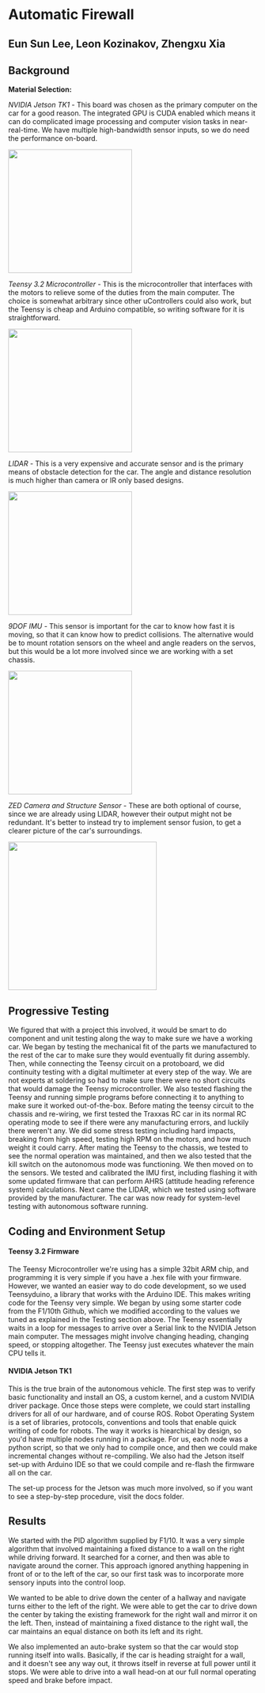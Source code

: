 # Automatic Firewall
## Eun Sun Lee, Leon Kozinakov, Zhengxu Xia

## Background

**Material Selection:**

*NVIDIA Jetson TK1 -* This board was chosen as the primary computer on the car for a good reason. The integrated GPU is CUDA enabled which means it can do complicated image processing and computer vision tasks in near-real-time. We have multiple high-bandwidth sensor inputs, so we do need the performance on-board.

<img src="https://en.wikipedia.org/wiki/PfSense#/media/File:Pfsense_logo.png" width="250">

*Teensy 3.2 Microcontroller -* This is the microcontroller that interfaces with the motors to relieve some of the duties from the main computer. The choice is somewhat arbitrary since other uControllers could also work, but the Teensy is cheap and Arduino compatible, so writing software for it is straightforward.

<img src="https://www.pjrc.com/teensy/teensy32_front_pinout.png" width="250">

*LIDAR -* This is a very expensive and accurate sensor and is the primary means of obstacle detection for the car. The angle and distance resolution is much higher than camera or IR only based designs.

<img src="https://acroname.com/sites/default/files/styles/large/public/r359-ust-10lx.jpg?itok=N8epOYVl" width="250">

*9DOF IMU -* This sensor is important for the car to know how fast it is moving, so that it can know how to predict collisions. The alternative would be to mount rotation sensors on the wheel and angle readers on the servos, but this would be a lot more involved since we are working with a set chassis.

<img src="https://cdn.sparkfun.com//assets/parts/1/1/7/7/5/14001-05.jpg" width="250">

*ZED Camera and Structure Sensor -* These are both optional of course, since we are already using LIDAR, however their output might not be redundant. It's better to instead try to implement sensor fusion, to get a clearer picture of the car's surroundings.

<img src="https://cdn.stereolabs.com/img/product/ZED_product_main.jpg" width="300">

## Progressive Testing

We figured that with a project this involved, it would be smart to do component and unit testing along the way to make sure we have a working car. We began by testing the mechanical fit of the parts we manufactured to the rest of the car to make sure they would eventually fit during assembly. Then, while connecting the Teensy circuit on a protoboard, we did continuity testing with a digital multimeter at every step of the way. We are not experts at soldering so had to make sure there were no short circuits that would damage the Teensy microcontroller. We also tested flashing the Teensy and running simple programs before connecting it to anything to make sure it worked out-of-the-box. Before mating the teensy circuit to the chassis and re-wiring, we first tested the Traxxas RC car in its normal RC operating mode to see if there were any manufacturing errors, and luckily there weren't any. We did some stress testing including hard impacts, breaking from high speed, testing high RPM on the motors, and how much weight it could carry. After mating the Teensy to the chassis, we tested to see the normal operation was maintained, and then we also tested that the kill switch on the autonomous mode was functioning. We then moved on to the sensors. We tested and calibrated the IMU first, including flashing it with some updated firmware that can perform AHRS (attitude heading reference system) calculations. Next came the LIDAR, which we tested using software provided by the manufacturer. The car was now ready for system-level testing with autonomous software running.

## Coding and Environment Setup

#### Teensy 3.2 Firmware

The Teensy Microcontroller we're using has a simple 32bit ARM chip, and programming it is very simple if you have a .hex file with your firmware. However, we wanted an easier way to do code development, so we used Teensyduino, a library that works with the Arduino IDE. This makes writing code for the Teensy very simple. We began by using some starter code from the F1/10th Github, which we modified according to the values we tuned as explained in the Testing section above. The Teensy essentially waits in a loop for messages to arrive over a Serial link to the NVIDIA Jetson main computer. The messages might involve changing heading, changing speed, or stopping altogether. The Teensy just executes whatever the main CPU tells it.

#### NVIDIA Jetson TK1

This is the true brain of the autonomous vehicle. The first step was to verify basic functionality and install an OS, a custom kernel, and a custom NVIDIA driver package. Once those steps were complete, we could start installing drivers for all of our hardware, and of course ROS. Robot Operating System is a set of libraries, protocols, conventions and tools that enable quick writing of code for robots. The way it works is hiearchical by design, so you'd have multiple nodes running in a package. For us, each node was a python script, so that we only had to compile once, and then we could make incremental changes without re-compiling. We also had the Jetson itself set-up with Arduino IDE so that we could compile and re-flash the firmware all on the car.

The set-up process for the Jetson was much more involved, so if you want to see a step-by-step procedure, visit the docs folder.

## Results

We started with the PID algorithm supplied by F1/10. It was a very simple algorithm that involved maintaining a fixed distance to a wall on the right while driving forward. It searched for a corner, and then was able to navigate around the corner. This approach ignored anything happening in front of or to the left of the car, so our first task was to incorporate more sensory inputs into the control loop. 

We wanted to be able to drive down the center of a hallway and navigate turns either to the left of the right. We were able to get the car to drive down the center by taking the existing framework for the right wall and mirror it on the left. Then, instead of maintaining a fixed distance to the right wall, the car maintains an equal distance on both its left and its right.

We also implemented an auto-brake system so that the car would stop running itself into walls. Basically, if the car is heading straight for a wall, and it doesn't see any way out, it throws itself in reverse at full power until it stops. We were able to drive into a wall head-on at our full normal operating speed and brake before impact.
  
